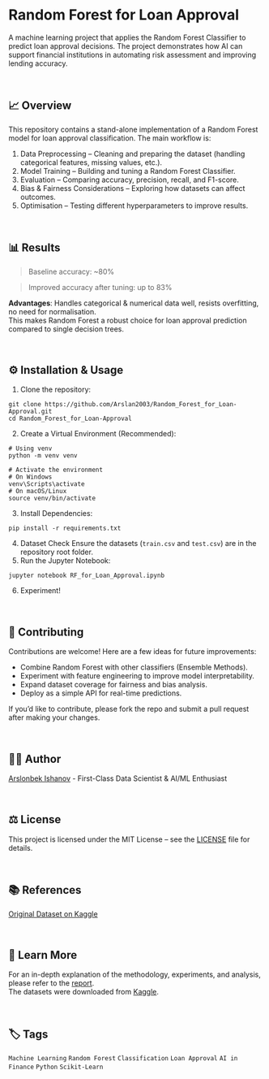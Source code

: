 # Random Forest for Loan Approval

A machine learning project that applies the Random Forest Classifier to predict loan approval decisions. The project demonstrates how AI can support financial institutions in automating risk assessment and improving lending accuracy.

<br>

## 📈 Overview

This repository contains a stand-alone implementation of a Random Forest model for loan approval classification. The main workflow is:
1. Data Preprocessing – Cleaning and preparing the dataset (handling categorical features, missing values, etc.).
2. Model Training – Building and tuning a Random Forest Classifier.
3. Evaluation – Comparing accuracy, precision, recall, and F1-score.
4. Bias & Fairness Considerations – Exploring how datasets can affect outcomes.
5. Optimisation – Testing different hyperparameters to improve results.

<br>

## 📊 Results

> Baseline accuracy: ~80%

> Improved accuracy after tuning: up to 83%

**Advantages**: Handles categorical & numerical data well, resists overfitting, no need for normalisation.  
This makes Random Forest a robust choice for loan approval prediction compared to single decision trees.

<br>

## ⚙️ Installation & Usage

1. Clone the repository:
```
git clone https://github.com/Arslan2003/Random_Forest_for_Loan-Approval.git
cd Random_Forest_for_Loan-Approval
```
2. Create a Virtual Environment (Recommended):
```
# Using venv
python -m venv venv

# Activate the environment
# On Windows
venv\Scripts\activate
# On macOS/Linux
source venv/bin/activate
```
3. Install Dependencies:
```
pip install -r requirements.txt
```
4. Dataset Check
Ensure the datasets (```train.csv``` and ```test.csv```) are in the repository root folder.
5. Run the Jupyter Notebook:
```
jupyter notebook RF_for_Loan_Approval.ipynb
```
6. Experiment!

<br>

## 🤝 Contributing
Contributions are welcome! Here are a few ideas for future improvements:
- Combine Random Forest with other classifiers (Ensemble Methods).
- Experiment with feature engineering to improve model interpretability.
- Expand dataset coverage for fairness and bias analysis.
- Deploy as a simple API for real-time predictions.  

If you’d like to contribute, please fork the repo and submit a pull request after making your changes.

<br>

## 🧑‍💻 Author
[Arslonbek Ishanov](https://github.com/Arslan2003) - First-Class Data Scientist & AI/ML Enthusiast

<br>

## ⚖️ License
This project is licensed under the MIT License – see the [LICENSE](LICENSE) file for details.

<br>

## 📚 References
[Original Dataset on Kaggle](https://www.kaggle.com/datasets/ninzaami/loan-predication)

<br>

## 🔗 Learn More
For an in-depth explanation of the methodology, experiments, and analysis, please refer to the [report](Random_Forest_for_Loan_Approval_-_Report.pdf).  
The datasets were downloaded from [Kaggle](https://www.kaggle.com/datasets/altruistdelhite04/loan-prediction-problem-dataset).

<br>

## 🏷️ Tags
`Machine Learning` `Random Forest` `Classification` `Loan Approval` `AI in Finance` `Python` `Scikit-Learn`
